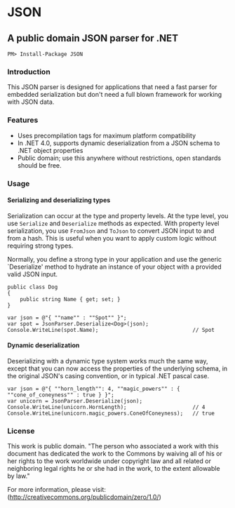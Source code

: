 # JSON
## A public domain JSON parser for .NET

    PM> Install-Package JSON

### Introduction

This JSON parser is designed for applications that need a fast parser for embedded serialization but don't need a full blown framework for working with JSON data. 

### Features

* Uses precompilation tags for maximum platform compatibility
* In .NET 4.0, supports dynamic deserialization from a JSON schema to .NET object properties
* Public domain; use this anywhere without restrictions, open standards should be free.

### Usage

#### Serializing and deserializing types

Serialization can occur at the type and property levels. At the type level, you use `Serialize` and `Deserialize` methods as expected. With property level serialization, you use `FromJson` and `ToJson` to convert JSON input to and from a hash. This is useful when you want to apply custom logic without requiring strong types.

Normally, you define a strong type in your application and use the generic `Deserialize' method to hydrate an instance of your object with a provided valid JSON input.

    public class Dog
    {
        public string Name { get; set; }
    }

    var json = @"{ ""name"" : ""Spot"" }";
    var spot = JsonParser.Deserialize<Dog>(json);
    Console.WriteLine(spot.Name);                              // Spot

#### Dynamic deserialization

Deserializing with a dynamic type system works much the same way, except that you can now access the properties of the underlying schema, in the original JSON's casing convention, or in typical .NET pascal case.

    var json = @"{ ""horn_length"": 4, ""magic_powers"" : { ""cone_of_coneyness"" : true } }";
    var unicorn = JsonParser.Deserialize(json);
    Console.WriteLine(unicorn.HornLength);                     // 4
    Console.WriteLine(unicorn.magic_powers.ConeOfConeyness);   // true

### License
This work is public domain.
"The person who associated a work with this document has 
 dedicated the work to the Commons by waiving all of his
 or her rights to the work worldwide under copyright law
 and all related or neighboring legal rights he or she
 had in the work, to the extent allowable by law."
  
For more information, please visit:
(http://creativecommons.org/publicdomain/zero/1.0/)